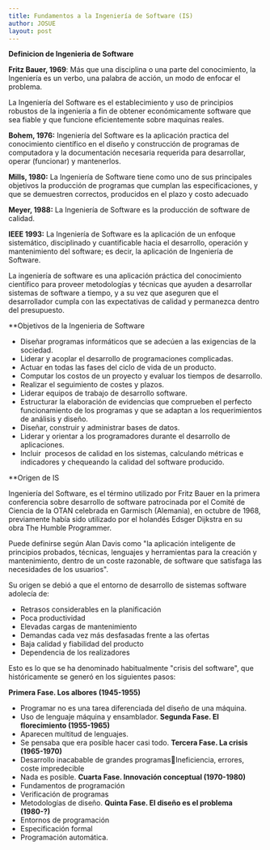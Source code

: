 ```yaml
---
title: Fundamentos a la Ingeniería de Software (IS)
author: JOSUE
layout: post
---
```

**Definicion de Ingenieria de Software**

**Fritz Bauer, 1969**: Más que una disciplina o una parte del conocimiento, la Ingeniería es un verbo, una palabra de acción, un modo de enfocar el problema. 

La Ingeniería del Software es el establecimiento y uso de principios robustos de la ingeniería a fin de obtener económicamente software que sea fiable y que funcione eficientemente sobre maquinas reales. 

**Bohem, 1976:** Ingeniería del Software es la aplicación practica del conocimiento científico en el diseño y construcción de programas de computadora y la documentación necesaria requerida para desarrollar, operar (funcionar) y mantenerlos.

**Mills, 1980:** La Ingeniería de Software tiene como uno de sus principales objetivos la producción de programas que cumplan las especificaciones, y que se demuestren correctos, producidos en el plazo y costo adecuado

**Meyer, 1988:** La Ingeniería de Software es la producción de software de calidad.

**IEEE 1993:** La Ingeniería de Software es la aplicación de un enfoque sistemático, disciplinado y cuantificable hacia el desarrollo, operación y mantenimiento del software; es decir, la aplicación de Ingeniería de Software.

La ingeniería de software es una aplicación práctica del conocimiento científico para proveer metodologías y técnicas que ayuden a desarrollar sistemas de software a tiempo, y a su vez que aseguren que el desarrollador cumpla con las expectativas de calidad y permanezca dentro del presupuesto.

**Objetivos de la Ingenieria de Software

* Diseñar programas informáticos que se adecúen a las exigencias de la sociedad.
* Liderar y acoplar el desarrollo de programaciones complicadas.
* Actuar en todas las fases del ciclo de vida de un producto.
* Computar los costos de un proyecto y evaluar los tiempos de desarrollo.
* Realizar el seguimiento de costes y plazos.
* Liderar equipos de trabajo de desarrollo software.
* Estructurar la elaboración de evidencias que comprueben el perfecto funcionamiento de los programas y que se adaptan a los requerimientos de análisis y diseño.
* Diseñar, construir y administrar bases de datos.
* Liderar y orientar a los programadores durante el desarrollo de aplicaciones.
* Incluir  procesos de calidad en los sistemas, calculando métricas e indicadores y chequeando la calidad del software producido.

**Origen de IS

Ingeniería del Software, es el término utilizado por Fritz Bauer en la primera conferencia sobre desarrollo de software patrocinada por el Comité de Ciencia de la OTAN celebrada en Garmisch (Alemania), en octubre de 1968, previamente había sido utilizado por el holandés Edsger Dijkstra en su obra The Humble Programmer.

Puede definirse según Alan Davis como "la aplicación inteligente de principios probados, técnicas, lenguajes y herramientas para la creación y mantenimiento, dentro de un coste razonable, de software que satisfaga las necesidades de los usuarios".

Su origen se debió a que el entorno de desarrollo de sistemas software adolecía de:
* Retrasos considerables en la planificación
* Poca productividad
* Elevadas cargas de mantenimiento
* Demandas cada vez más desfasadas frente a las ofertas
* Baja calidad y fiabilidad del producto
* Dependencia de los realizadores

Esto es lo que se ha denominado habitualmente "crisis del software", que históricamente se generó en los siguientes pasos:

**Primera Fase. Los albores (1945-1955)**
* Programar no es una tarea diferenciada del diseño de una máquina. 
* Uso de lenguaje máquina y ensamblador.
**Segunda Fase. El florecimiento (1955-1965)**
* Aparecen multitud de lenguajes.
* Se pensaba que era posible hacer casi todo.
**Tercera Fase. La crisis (1965-1970)**
* Desarrollo inacabable de grandes programasIneficiencia, errores, coste impredecible
* Nada es posible.
**Cuarta Fase. Innovación conceptual (1970-1980)**
* Fundamentos de programación
* Verificación de programas
* Metodologías de diseño.
**Quinta Fase. El diseño es el problema (1980-?)**
* Entornos de programación
* Especificación formal 
* Programación automática.
